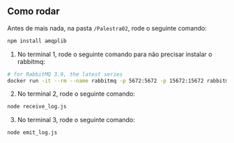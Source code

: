 ## Como rodar

Antes de mais nada, na pasta `/Palestra02`, rode o seguinte comando:

```bash
npm install amqplib
```

1. No terminal 1, rode o seguinte comando para não precisar instalar o rabbitmq:

```bash
# for RabbitMQ 3.9, the latest series
docker run -it --rm --name rabbitmq -p 5672:5672 -p 15672:15672 rabbitmq:3.9-management
```

2. No terminal 2, rode o seguinte comando:

```bash
node receive_log.js
```

3. No terminal 3, rode o seguinte comando:

```bash
node emit_log.js
```